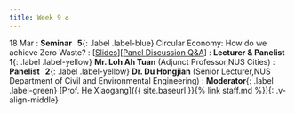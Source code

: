 ```yaml
---
title: Week 9 ♻️
---
```


18 Mar
: **Seminar &nbsp; 5**{: .label .label-blue} Circular Economy: How do we achieve Zero Waste?
  : [[Slides]()][[Panel Discussion Q&A]()]
: **Lecturer & Panelist &nbsp; 1**{: .label .label-yellow} **Mr. Loh Ah Tuan** (Adjunct Professor,NUS Cities)
: **Panelist &nbsp; 2**{: .label .label-yellow} **Dr. Du Hongjian** (Senior Lecturer,NUS Department of Civil and Environmental Engineering)
: **Moderator**{: .label .label-green} [Prof. He Xiaogang]({{ site.baseurl }}{% link staff.md %}){: .v-align-middle}
